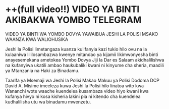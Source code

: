 <h1>++(full video!!) VIDEO YA BINTI AKIBAKWA YOMBO TELEGRAM</h1>
VIDEO YA BINTI WA YOMBO DOVYA YAWAIBUA JESHI LA POLISI MSAKO WAANZA KWA WALIOHUSIKA

Jeshi la Polisi limetangaza kuanza kulifanyia kazi tukio hilo ovu na la kulaaniwa lililosambazwa kwenye mitandao ya kijamii likimwonyesha binti anayesemekana ametokea Yombo Dovya Jiji la Dar es Salaam akidhalilishwa na kufanyiwa ukatili ambao haukubaliki kwani ni kinyume cha sheria, maadili ya Mtanzania na Haki za Binadamu.

Taarifa ya Msemaji wa Jeshi la Polisi Makao Makuu ya Polisi Dodoma DCP David A. Misime imeeleza kuwa Jeshi la Polisi hilo linatoa wito kwa Wananchi wote waache kuendelea kusambaza video hiyo kwani kwa kufanya hivyo ni kosa kisheria lakini pia ni kitendo cha kuendelea kudhalilisha utu wa binadamu mwenzetu.
